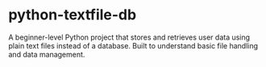 # python-textfile-db
A beginner-level Python project that stores and retrieves user data using plain text files instead of a database. Built to understand basic file handling and data management.
